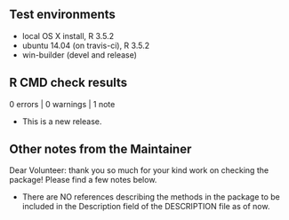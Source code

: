 ## Test environments
* local OS X install, R 3.5.2
* ubuntu 14.04 (on travis-ci), R 3.5.2
* win-builder (devel and release)

## R CMD check results

0 errors | 0 warnings | 1 note

* This is a new release.

## Other notes from the Maintainer

Dear Volunteer: thank you so much for your kind work on checking the package! Please find a few notes below. 

* There are NO references describing the methods in the package to be included in the Description field of the DESCRIPTION file as of now. 

